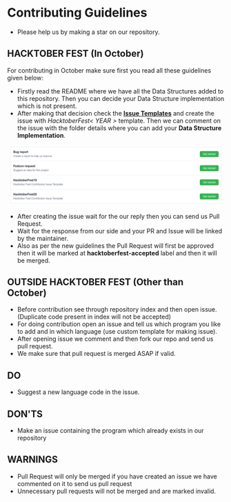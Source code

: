 # Contributing Guidelines

* Please help us by making a star on our repository.

## HACKTOBER FEST (In October)

For contributing in October make sure first you read all these guidelines given below:

* Firstly read the README where we have all the Data Structures added to this repository. Then you can decide your Data Structure implementation which is not present.
* After making that decision check the [**Issue Templates**](https://github.com/TechOUs/Data-Structures/issues/new/choose) and create the issue with *HacktoberFest< YEAR >* template. Then we can comment on the issue with the folder details where you can add your **Data Structure Implementation**.

![issue templates](.github/images/image.png)

* After creating the issue wait for the our reply then you can send us Pull Request.
* Wait for the response from our side and your PR and Issue will be linked by the maintainer.
* Also as per the new guidelines the Pull Request will first be approved then it will be marked at **hacktoberfest-accepted** label and then it will be merged.

## OUTSIDE HACKTOBER FEST (Other than October)

* Before contribution see through repository index and then open issue. (Duplicate code present in index will not be accepted)
* For doing contribution open an issue and tell us which program you like to add and in which language (use custom template for making issue).
* After opening issue we comment and then fork our repo and send us pull request.
* We make sure that pull request is merged ASAP if valid.

## DO

* Suggest a new language code in the issue.

## DON'TS

* Make an issue containing the program which already exists in our repository

## WARNINGS

* Pull Request will only be merged if you have created an issue we have commented on it to send us pull request
* Unnecessary pull requests will not be merged and are marked invalid.
